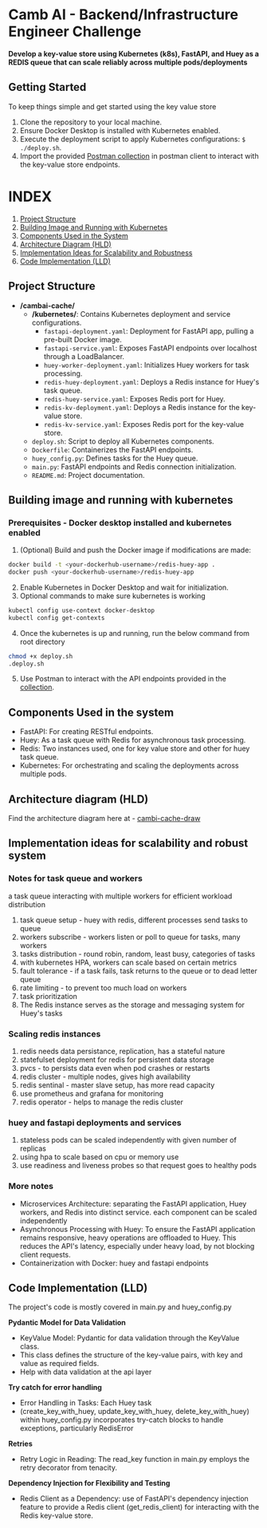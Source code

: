 # Camb AI - Backend/Infrastructure Engineer Challenge

**Develop a key-value store using Kubernetes (k8s), FastAPI, 
and Huey as a REDIS queue that can scale reliably across multiple pods/deployments**

## Getting Started

To keep things simple and get started using the key value store
1. Clone the repository to your local machine.
2. Ensure Docker Desktop is installed with Kubernetes enabled.
3. Execute the deployment script to apply Kubernetes configurations: `$ ./deploy.sh`.
4. Import the provided [Postman collection](Cambiai-cache.postman_collection.json) in postman client to interact with the key-value store endpoints.


# INDEX
1. [Project Structure](#project-structure)
2. [Building Image and Running with Kubernetes](#building-image-and-running-with-kubernetes)
3. [Components Used in the System](#components-used-in-the-system)
4. [Architecture Diagram (HLD)](#architecture-diagram-hld)
5. [Implementation Ideas for Scalability and Robustness](#implementation-ideas-for-scalability-and-robust-system-)
6. [Code Implementation (LLD)](#code-implementation-lld)

## Project Structure

- **/cambai-cache/**
  - **/kubernetes/**: Contains Kubernetes deployment and service configurations.
    - `fastapi-deployment.yaml`: Deployment for FastAPI app, pulling a pre-built Docker image.
    - `fastapi-service.yaml`: Exposes FastAPI endpoints over localhost through a LoadBalancer.
    - `huey-worker-deployment.yaml`: Initializes Huey workers for task processing.
    - `redis-huey-deployment.yaml`: Deploys a Redis instance for Huey's task queue.
    - `redis-huey-service.yaml`: Exposes Redis port for Huey.
    - `redis-kv-deployment.yaml`: Deploys a Redis instance for the key-value store.
    - `redis-kv-service.yaml`: Exposes Redis port for the key-value store.
  - `deploy.sh`: Script to deploy all Kubernetes components.
  - `Dockerfile`: Containerizes the FastAPI endpoints.
  - `huey_config.py`: Defines tasks for the Huey queue.
  - `main.py`: FastAPI endpoints and Redis connection initialization.
  - `README.md`: Project documentation.

## Building image and running with kubernetes

### Prerequisites - Docker desktop installed and kubernetes enabled
1. (Optional) Build and push the Docker image if modifications are made:
```bash
docker build -t <your-dockerhub-username>/redis-huey-app .
docker push <your-dockerhub-username>/redis-huey-app
```
2. Enable Kubernetes in Docker Desktop and wait for initialization.
3. Optional commands to make sure kubernetes is working
```bash
kubectl config use-context docker-desktop
kubectl config get-contexts 
```
4. Once the kubernetes is up and running, run the below command from root directory 
```bash
chmod +x deploy.sh
.deploy.sh
```
5. Use Postman to interact with the API endpoints provided in the [collection](Cambiai-cache.postman_collection.json).

## Components Used in the system
* FastAPI: For creating RESTful endpoints.
* Huey: As a task queue with Redis for asynchronous task processing.
* Redis: Two instances used, one for key value store and other for huey task queue.
* Kubernetes: For orchestrating and scaling the deployments across multiple pods.

## Architecture diagram (HLD)
Find the architecture diagram here at - [cambi-cache-draw](https://drive.google.com/file/d/1MdwTCM_XtEvDMn5jXlZEtqE2KzUkwPT3/view?usp=sharing)

## Implementation ideas for scalability and robust system 

### Notes for task queue and workers
a task queue interacting with multiple workers for efficient workload distribution
1. task queue setup - huey with redis, different processes send tasks to queue
2. workers subscribe - workers listen or poll to queue for tasks, many workers
3. tasks distribution - round robin, random, least busy, categories of tasks
4. with kubernetes HPA, workers can scale based on certain metrics
5. fault tolerance - if a task fails, task returns to the queue or to dead letter queue
6. rate limiting - to prevent too much load on workers
7. task prioritization
8. The Redis instance serves as the storage and messaging system for Huey's tasks

### Scaling redis instances
1. redis needs data persistance, replication, has a stateful nature
2. statefulset deployment for redis for persistent data storage
3. pvcs - to persists data even when pod crashes or restarts
4. redis cluster - multiple nodes, gives high availability
5. redis sentinal - master slave setup, has more read capacity
6. use prometheus and grafana for monitoring
7. redis operator - helps to manage the redis cluster

### huey and fastapi deployments and services
1. stateless pods can be scaled independently with given number of replicas
2. using hpa to scale based on cpu or memory use
3. use readiness and liveness probes so that request goes to healthy pods

### More notes
* Microservices Architecture: separating the FastAPI application, Huey workers, and Redis into distinct service. each component can be scaled independently
* Asynchronous Processing with Huey: To ensure the FastAPI application remains responsive, heavy operations are offloaded to Huey. This reduces the API's latency, especially under heavy load, by not blocking client requests.
* Containerization with Docker: huey and fastapi endpoints


## Code Implementation (LLD)
The project's code is mostly covered in main.py and huey_config.py

**Pydantic Model for Data Validation**
  * KeyValue Model: Pydantic for data validation through the KeyValue class. 
  * This class defines the structure of the key-value pairs, with key and value as required fields.
  * Help with data validation at the api layer

**Try catch for error handling**
  * Error Handling in Tasks: Each Huey task 
  * (create_key_with_huey, update_key_with_huey, delete_key_with_huey) within huey_config.py incorporates try-catch blocks to handle exceptions, particularly RedisError

**Retries**
  * Retry Logic in Reading: The read_key function in main.py employs the retry decorator from tenacity.

**Dependency Injection for Flexibility and Testing**
  * Redis Client as a Dependency: use of FastAPI's dependency injection feature to provide a Redis client (get_redis_client) for interacting with the Redis key-value store.













